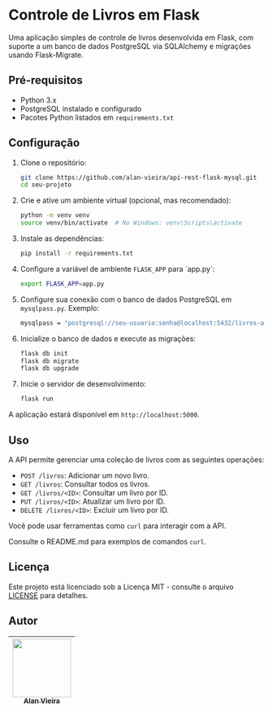 # Controle de Livros em Flask

Uma aplicação simples de controle de livros desenvolvida em Flask, com suporte a um banco de dados PostgreSQL via SQLAlchemy e migrações usando Flask-Migrate.

## Pré-requisitos

- Python 3.x
- PostgreSQL instalado e configurado
- Pacotes Python listados em `requirements.txt`

## Configuração

1. Clone o repositório:

   ```bash
   git clone https://github.com/alan-vieira/api-rest-flask-mysql.git
   cd seu-projeto

2. Crie e ative um ambiente virtual (opcional, mas recomendado):

   ```bash
   python -m venv venv
   source venv/bin/activate  # No Windows: venv\Scripts\activate

3. Instale as dependências:

   ```bash
   pip install -r requirements.txt

4. Configure a variável de ambiente `FLASK_APP` para `app.py´:

   ```bash
   export FLASK_APP=app.py

5. Configure sua conexão com o banco de dados PostgreSQL em `mysqlpass.py`. Exemplo:

   ```bash
   mysqlpass = "postgresql://seu-usuario:senha@localhost:5432/livros-api-rest"

6. Inicialize o banco de dados e execute as migrações:

   ```bash
   flask db init
   flask db migrate
   flask db upgrade

7. Inicie o servidor de desenvolvimento:

   ```bash
   flask run

A aplicação estará disponível em `http://localhost:5000`.

## Uso

A API permite gerenciar uma coleção de livros com as seguintes operações:

- `POST /livros`: Adicionar um novo livro.
- `GET /livros`: Consultar todos os livros.
- `GET /livros/<ID>`: Consultar um livro por ID.
- `PUT /livros/<ID>`: Atualizar um livro por ID.
- `DELETE /livros/<ID>`: Excluir um livro por ID.

Você pode usar ferramentas como `curl` para interagir com a API. 

Consulte o README.md para exemplos de comandos `curl`.

## Licença

Este projeto está licenciado sob a Licença MIT - consulte o arquivo [LICENSE](https://github.com/alan-vieira/api-rest-flask-mysql/blob/main/LICENSE) para detalhes.

## Autor

| [<img src="https://avatars.githubusercontent.com/alan-vieira" width=115><br><sub>Alan Vieira</sub>](https://github.com/alan-vieira) |
| :---: |
